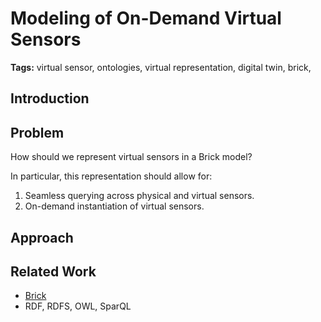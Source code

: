 # Modeling of On-Demand Virtual Sensors

**Tags:** virtual sensor, ontologies, virtual representation, digital twin, brick, 

## Introduction



## Problem

How should we represent virtual sensors in a Brick model?

In particular, this representation should allow for:
1. Seamless querying across physical and virtual sensors.
2. On-demand instantiation of virtual sensors.

## Approach

## Related Work

- [Brick](https://brickschema.org)
- RDF, RDFS, OWL, SparQL

